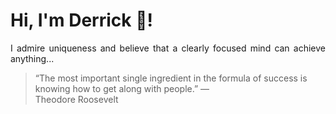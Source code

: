 # Hi, I'm Derrick 👋!
<p align="justify">I admire uniqueness and believe that a clearly focused mind can achieve anything...</p> 
<!-- #quote-start -->
<blockquote>&ldquo;The most important single ingredient in the formula of success is knowing how to get along with people.&rdquo; &mdash; <footer>Theodore Roosevelt</footer></blockquote>
<!-- #quote-end -->
